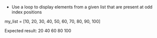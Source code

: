 * Use a loop to display elements from a given list that are present at odd index positions

my_list = [10, 20, 30, 40, 50, 60, 70, 80, 90, 100]

Expected result:
20 40 60 80 100

